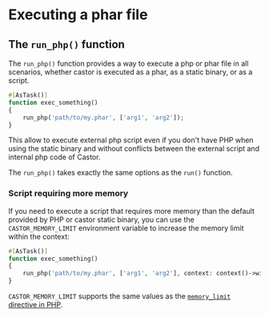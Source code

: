 # Executing a phar file

## The `run_php()` function

The `run_php()` function provides a way to execute a php or phar file in all scenarios,
whether castor is executed as a phar, as a static binary, or as a script.

```php
#[AsTask()]
function exec_something()
{
    run_php('path/to/my.phar', ['arg1', 'arg2']);
}
```

This allow to execute external php script even if you don't have PHP when using
the static binary and without conflicts between the external script and internal
php code of Castor.

The `run_php()` takes exactly the same options as the `run()` function.

### Script requiring more memory

If you need to execute a script that requires more memory than the default
provided by PHP or castor static binary, you can use the `CASTOR_MEMORY_LIMIT` 
environment variable to increase the memory limit within the context: 

```php
#[AsTask()]
function exec_something()
{
    run_php('path/to/my.phar', ['arg1', 'arg2'], context: context()->withEnvironment(['CASTOR_MEMORY_LIMIT' => '512M']));
}
```

`CASTOR_MEMORY_LIMIT` supports the same values as the [`memory_limit` directive in PHP](https://www.php.net/manual/fr/ini.core.php#ini.memory-limit).
